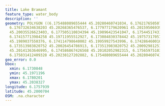 ```yaml
---
title: Lake Bramant
feature_type: water_body
description: ''
geometry: POLYGON ((6.175488089655444 45.20280460741034, 6.176217650507378 45.20383269450885,
  6.176732634638203 45.20268365476537, 6.177977179620961 45.20159506939075, 6.178020094965129
  45.20035526623403, 6.177505110834394 45.19896423541047, 6.175445174311186 45.19760341148081,
  6.174157713984258 45.19711955512927, 6.173084830378442 45.19757317057917, 6.174329375361201
  45.1989037550376, 6.174114798640002 45.19959927543996, 6.174286460016943 45.20029478733975,
  6.173513983820752 45.20026454786913, 6.173513983820752 45.20092981251899, 6.174415206049627
  45.20141363646995, 6.174586867426568 45.20102052982315, 6.175659751032385 45.20177650173297,
  6.175831412409328 45.20238127202882, 6.175488089655444 45.20280460741034))
geo_error: 0.0
bbox:
  xmin: 6.1730848
  ymin: 45.1971196
  xmax: 6.1780201
  ymax: 45.2038327
longitude: 6.1757939
latitude: 45.2000704
OSM: .na.character
---
```

